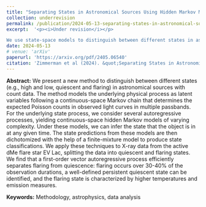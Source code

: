 ```yaml
---
title: "Separating States in Astronomical Sources Using Hidden Markov Models: With a Case Study of Flaring and Quiescence on EV Lac"
collection: underrevision
permalink: /publication/2024-05-13-separating-states-in-astronomical-sources
excerpt:  '<p><i>Under revision</i></p>

We use state-space models to distinguish between different states in astronomical sources with count data. Joint work with [David A. van Dyk](https://www.ma.imperial.ac.uk/~dvandyk/), [Vinay L. Kashyap](https://hea-www.harvard.edu/~kashyap/), and [Aneta Siemiginowska](https://hea-www.harvard.edu/~aneta/HomePage.html).'
date: 2024-05-13
# venue: 'arXiv'
paperurl: 'https://arxiv.org/pdf/2405.06540'
citation: 'Zimmerman et al (2024). &quot;Separating States in Astronomical Sources Using Hidden Markov Models: With a Case Study of Flaring and Quiescence on EV Lac.&quot; <i>Under revision</i>.'
---
```

<b>Abstract:</b> We present a new method to distinguish between different states (e.g., high and low, quiescent and flaring) in astronomical sources with count data. The method models the underlying physical process as latent variables following a continuous-space Markov chain that determines the expected Poisson counts in observed light curves in multiple passbands. For the underlying state process, we consider several autoregressive processes, yielding continuous-space hidden Markov models of varying complexity. Under these models, we can infer the state that the object is in at any given time. The state predictions from these models are then dichotomized with the help of a finite-mixture model to produce state classifications. We apply these techniques to X-ray data from the active dMe flare star EV Lac, splitting the data into quiescent and flaring states. We find that a first-order vector autoregressive process efficiently separates flaring from quiescence: flaring occurs over 30-40% of the observation durations, a well-defined persistent quiescent state can be identified, and the flaring state is characterized by higher temperatures and emission measures.

<b>Keywords:</b> Methodology, astrophysics, data analysis